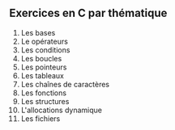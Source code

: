 ## Exercices en C par thématique

1. Les bases
2. Le opérateurs
3. Les conditions
4. Les boucles
5. Les pointeurs
6. Les tableaux
7. Les chaînes de caractères
8. Les fonctions
9. Les structures
10. L'allocations dynamique
11. Les fichiers